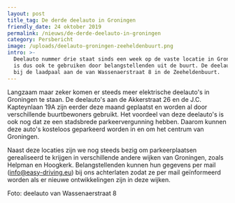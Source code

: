 ```yaml
---
layout: post
title_tag: De derde deelauto in Groningen
friendly_date: 24 oktober 2019
permalink: /nieuws/de-derde-deelauto-in-groningen
category: Persbericht
image: /uploads/deelauto-groningen-zeeheldenbuurt.png
intro: >-
  Deelauto nummer drie staat sinds een week op de vaste locatie in Groningen en
  is dus ook te gebruiken door belangstellenden uit de buurt. De deelauto staat
  bij de laadpaal aan de van Wassenaerstraat 8 in de Zeeheldenbuurt.
---
```

Langzaam maar zeker komen er steeds meer elektrische deelauto's in Groningen te staan. De deelauto's aan de Akkerstraat 26 en de J.C. Kapteynlaan 19A zijn eerder deze maand geplaatst en worden al door verschillende buurtbewoners gebruikt. Het voordeel van deze deelauto's is ook nog dat ze een stadsbrede parkeervergunning hebben. Daarom kunnen deze auto's kosteloos geparkeerd worden in en om het centrum van Groningen.

Naast deze locaties zijn we nog steeds bezig om parkeerplaatsen gerealiseerd te krijgen in verschillende andere wijken van Groningen, zoals Helpman en Hoogkerk. Belangstellenden kunnen hun gegevens per mail (info@easy-driving.eu) bij ons achterlaten zodat ze per mail geïnformeerd worden als er nieuwe ontwikkelingen zijn in deze wijken. 

Foto: deelauto van Wassenaerstraat 8
